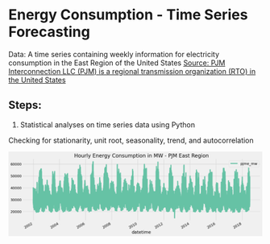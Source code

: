 <h1> Energy Consumption - Time Series Forecasting </h1>

Data: A time series containing weekly information for electricity consumption in the East Region of the United States
<a href="https://www.kaggle.com/datasets/robikscube/hourly-energy-consumption"> Source: PJM Interconnection LLC (PJM) is a regional transmission organization (RTO) in the United States </a>

<h2> Steps: </h2>

1) Statistical analyses on time series data using Python

Checking for stationarity, unit root, seasonality, trend, and autocorrelation

![ts1](https://github.com/Pollybs/energy_consumption_time_series/blob/main/plots/energy_use_graph.png)

